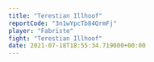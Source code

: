 ```yaml
---
title: "Terestian Illhoof"
reportCode: "3n1wYpcTb84QrmFj"
player: "Fabrïste"
fight: "Terestian Illhoof"
date: 2021-07-18T18:55:34.719000+00:00
---
```

